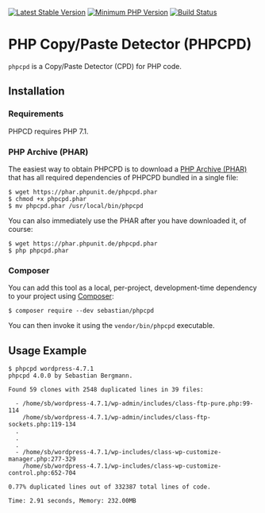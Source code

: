 [![Latest Stable Version](https://img.shields.io/packagist/v/sebastian/phpcpd.svg?style=flat-square)](https://packagist.org/packages/sebastian/phpcpd)
[![Minimum PHP Version](https://img.shields.io/badge/php-%3E%3D%207.1-8892BF.svg?style=flat-square)](https://php.net/)
[![Build Status](https://img.shields.io/travis/sebastianbergmann/phpcpd/master.svg?style=flat-square)](https://travis-ci.org/sebastianbergmann/phpcpd)

# PHP Copy/Paste Detector (PHPCPD)

`phpcpd` is a Copy/Paste Detector (CPD) for PHP code.

## Installation

### Requirements

PHPCD requires PHP 7.1.

### PHP Archive (PHAR)

The easiest way to obtain PHPCPD is to download a [PHP Archive (PHAR)](http://php.net/phar) that has all required dependencies of PHPCPD bundled in a single file:

```
$ wget https://phar.phpunit.de/phpcpd.phar
$ chmod +x phpcpd.phar
$ mv phpcpd.phar /usr/local/bin/phpcpd
```

You can also immediately use the PHAR after you have downloaded it, of course:

```
$ wget https://phar.phpunit.de/phpcpd.phar
$ php phpcpd.phar
```

### Composer

You can add this tool as a local, per-project, development-time dependency to your project using [Composer](https://getcomposer.org/):

```
$ composer require --dev sebastian/phpcpd
```

You can then invoke it using the `vendor/bin/phpcpd` executable.

## Usage Example

```
$ phpcpd wordpress-4.7.1
phpcpd 4.0.0 by Sebastian Bergmann.

Found 59 clones with 2548 duplicated lines in 39 files:

  - /home/sb/wordpress-4.7.1/wp-admin/includes/class-ftp-pure.php:99-114
    /home/sb/wordpress-4.7.1/wp-admin/includes/class-ftp-sockets.php:119-134
  .
  .
  .
  - /home/sb/wordpress-4.7.1/wp-includes/class-wp-customize-manager.php:277-329
    /home/sb/wordpress-4.7.1/wp-includes/class-wp-customize-control.php:652-704

0.77% duplicated lines out of 332387 total lines of code.

Time: 2.91 seconds, Memory: 232.00MB
```
